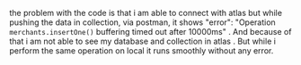 the problem with the code is that i am able to connect with atlas but while pushing the data in collection, via postman, it shows "error": "Operation `merchants.insertOne()` buffering timed out after 10000ms" . And because of that i am not able to see my database and collection in atlas .  But while i perform the same operation on local it runs smoothly without any error.
